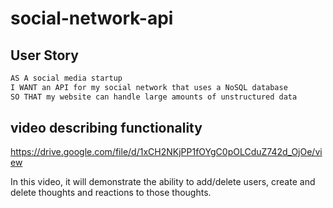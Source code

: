 # social-network-api

## User Story

```md
AS A social media startup
I WANT an API for my social network that uses a NoSQL database
SO THAT my website can handle large amounts of unstructured data
```

## video describing functionality

https://drive.google.com/file/d/1xCH2NKjPP1fOYgC0pOLCduZ742d_OjOe/view

In this video, it will demonstrate the ability to add/delete users, create and delete thoughts and reactions to those thoughts.
